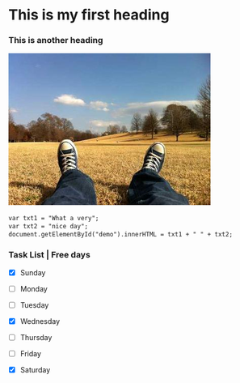 # This is my first heading

### This is another heading

![Resting](/image.jpg "What a wonderfull world!")


```
var txt1 = "What a very";
var txt2 = "nice day";
document.getElementById("demo").innerHTML = txt1 + " " + txt2;
```

### Task List | Free days

- [x] Sunday
- [ ] Monday
- [ ] Tuesday
- [x] Wednesday
- [ ] Thursday
- [ ] Friday
- [x] Saturday



